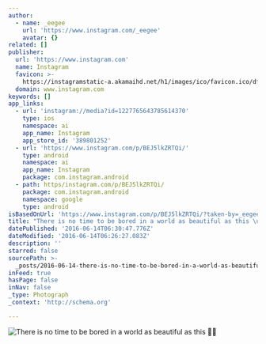 ```yaml
---
author:
  - name: _eegee
    url: 'https://www.instagram.com/_eegee'
    avatar: {}
related: []
publisher:
  url: 'https://www.instagram.com'
  name: Instagram
  favicon: >-
    https://instagramstatic-a.akamaihd.net/h1/images/ico/favicon.ico/dfa85bb1fd63.ico
  domain: www.instagram.com
keywords: []
app_links:
  - url: 'instagram://media?id=1227765643785614370'
    type: ios
    namespace: ai
    app_name: Instagram
    app_store_id: '389801252'
  - url: 'https://www.instagram.com/p/BEJ5lkZRTQi/'
    type: android
    namespace: ai
    app_name: Instagram
    package: com.instagram.android
  - path: https/instagram.com/p/BEJ5lkZRTQi/
    package: com.instagram.android
    namespace: google
    type: android
isBasedOnUrl: 'https://www.instagram.com/p/BEJ5lkZRTQi/?taken-by=_eegee'
title: "There is no time to be bored in a world as beautiful as this \uD83D\uDCA1\uD83C\uDF34"
datePublished: '2016-06-14T06:30:47.776Z'
dateModified: '2016-06-14T06:26:27.083Z'
description: ''
starred: false
sourcePath: >-
  _posts/2016-06-14-there-is-no-time-to-be-bored-in-a-world-as-beautiful-as-this.md
inFeed: true
hasPage: false
inNav: false
_type: Photograph
_context: 'http://schema.org'

---
```

![There is no time to be bored in a world as beautiful as this ](https://scontent.cdninstagram.com/t51.2885-15/s640x640/sh0.08/e35/12677236_473573379519688_160997300_n.jpg?ig_cache_key=MTIyNzc2NTY0Mzc4NTYxNDM3MA%3D%3D.2)